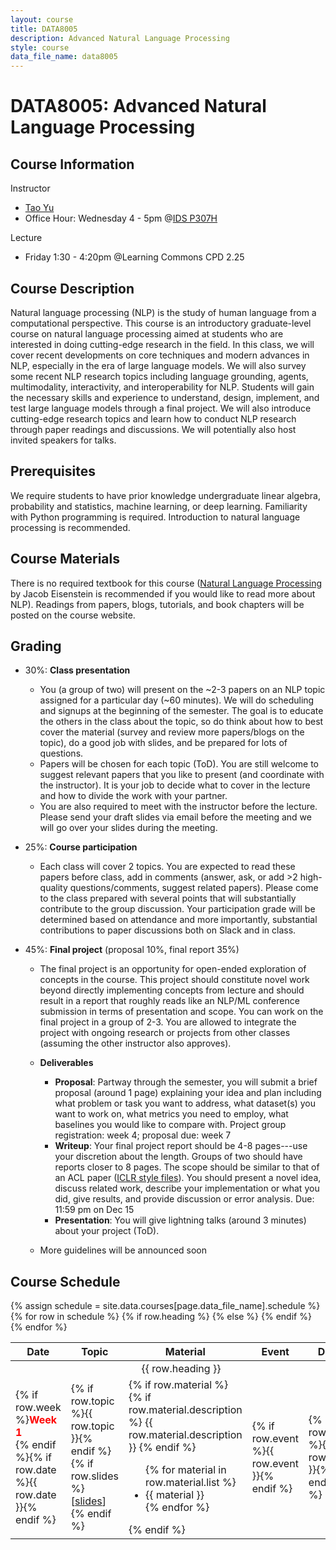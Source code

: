 ```yaml
---
layout: course
title: DATA8005
description: Advanced Natural Language Processing
style: course
data_file_name: data8005
---
```


# DATA8005: Advanced Natural Language Processing

## Course Information

Instructor
- [Tao Yu](https://taoyds.github.io/)
- Office Hour: Wednesday 4 - 5pm @[IDS P307H](https://datascience.hku.hk/contact-us/#find-us)

Lecture
- Friday 1:30 - 4:20pm @Learning Commons CPD 2.25

## Course Description

Natural language processing (NLP) is the study of human language from a computational perspective. This course is an introductory graduate-level course on natural language processing aimed at students who are interested in doing cutting-edge research in the field. In this class, we will cover recent developments on core techniques and modern advances in NLP, especially in the era of large language models. We will also survey some recent NLP research topics including language grounding, agents, multimodality, interactivity, and interoperability for NLP. Students will gain the necessary skills and experience to understand, design, implement, and test large language models through a final project. We will also introduce cutting-edge research topics and learn how to conduct NLP research through paper readings and discussions. We will potentially also host invited speakers for talks. 

## Prerequisites

We require students to have prior knowledge undergraduate linear algebra, probability and statistics, machine learning, or deep learning. Familiarity with Python programming is required. Introduction to natural language processing is recommended.


## Course Materials

There is no required textbook for this course ([Natural Language Processing](https://github.com/jacobeisenstein/gt-nlp-class/blob/master/notes/eisenstein-nlp-notes.pdf) by Jacob Eisenstein is recommended if you would like to read more about NLP). Readings from papers, blogs, tutorials, and book chapters will be posted on the course website.

## Grading

- 30%: **Class presentation**
  - You (a group of two) will present on the ~2-3 papers on an NLP topic assigned for a particular day (~60 minutes). We will do scheduling and signups at the beginning of the semester. The goal is to educate the others in the class about the topic, so do think about how to best cover the material (survey and review more papers/blogs on the topic), do a good job with slides, and be prepared for lots of questions.
  - Papers will be chosen for each topic (ToD). You are still welcome to suggest relevant papers that you like to present (and coordinate with the instructor). It is your job to decide what to cover in the lecture and how to divide the work with your partner.
  - You are also required to meet with the instructor before the lecture. Please send your draft slides via email before the meeting and we will go over your slides during the meeting.
    
- 25%: **Course participation**
  - Each class will cover 2 topics. You are expected to read these papers before class, add in comments (answer, ask, or add >2 high-quality questions/comments, suggest related papers). Please come to the class prepared with several points that will substantially contribute to the group discussion. Your participation grade will be determined based on attendance and more importantly, substantial contributions to paper discussions both on Slack and in class. 

- 45%: **Final project** (proposal 10%, final report 35%)
  - The final project is an opportunity for open-ended exploration of concepts in the course. This project should constitute novel work beyond directly implementing concepts from lecture and should result in a report that roughly reads like an NLP/ML conference submission in terms of presentation and scope. You can work on the final project in a group of 2-3. You are allowed to integrate the project with ongoing research or projects from other classes (assuming the other instructor also approves).
    
  - **Deliverables**
    - **Proposal**: Partway through the semester, you will submit a brief proposal (around 1 page) explaining your idea and plan including what problem or task you want to address, what dataset(s) you want to work on, what metrics you need to employ, what baselines you would like to compare with. Project group registration: week 4; proposal due: week 7
    - **Writeup**: Your final project report should be 4-8 pages---use your discretion about the length. Groups of two should have reports closer to 8 pages. The scope should be similar to that of an ACL paper ([ICLR style files](https://github.com/ICLR/Master-Template/raw/master/iclr2024.zip)). You should present a novel idea, discuss related work, describe your implementation or what you did, give results, and provide discussion or error analysis. Due: 11:59 pm on Dec 15
    - **Presentation**: You will give lightning talks (around 3 minutes) about your project (ToD).
  - More guidelines will be announced soon

## Course Schedule

<table class="table">
<colgroup>
    <col style="width:10%">
    <col style="width:20%">
    <col style="width:40%">
    <col style="width:10%">
    <col style="width:10%">
</colgroup>
<thead>
<tr>
    <th>Date</th>
    <th>Topic</th>
    <th>Material</th>
    <th>Event</th>
    <th>Due</th>
</tr>
</thead>
<tbody>
    {% assign schedule = site.data.courses[page.data_file_name].schedule %}
    {% for row in schedule %}
    {% if row.heading %}
    <tr>
        <td colspan="5" style="text-align: center;">{{ row.heading }}</td>
    </tr>
    {% else %}
    <tr>
      <td>{% if row.week %}<b><font color="red">Week 1</font></b><br>{% endif %}{% if row.date %}{{ row.date }}{% endif %}</td>
      <td>
      {% if row.topic %}{{ row.topic }}{% endif %}
        {% if row.slides %}
        <br>
        [<a href="cse587/1_Introduction-to-NLP.pdf">slides</a>]
        {% endif %}
      </td>
      <td>
        {% if row.material %}
        {% if row.material.description %}
        {{ row.material.description }}
        {% endif %}
        <ul>
            {% for material in row.material.list %}
            <li>{{ material }}</li>
            {% endfor %}
        </ul>
        {% endif %}
    </td>
      <td>{% if row.event %}{{ row.event }}{% endif %}</td>
      <td>{% if row.due %}{{ row.due }}{% endif %}</td>
    </tr>
    {% endif %}
    {% endfor %}

</tbody>
</table>
